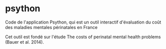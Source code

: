 # psython
Code de l'application Psython, qui est un outil interactif d'évaluation du coût des maladies mentales périnatales en France

Cet outil est fondé sur l'étude The costs of perinatal mental health problems (Bauer et al. 2014).
